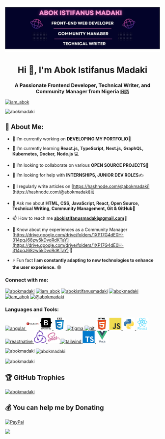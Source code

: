 <img src="https://github.com/abokmadaki/abokmadaki/blob/main/ABOK MADAKI, PROFILE HEADER.jpg">

<h1 align="center">Hi 👋, I'm Abok Istifanus Madaki</h1>
<h3 align="center">A Passionate Frontend Developer, Technical Writer, and Community Manager from Nigeria 🇳🇬 </h3>

<p align="left"> <a href="https://twitter.com/iam_abok" target="blank"><img src="https://img.shields.io/twitter/follow/iam_abok?logo=twitter&style=for-the-badge" alt="iam_abok" /></a> </p>
<p align="left"> <img src="https://komarev.com/ghpvc/?username=abokmadaki&label=Profile%20views&color=0e75b6&style=flat" alt="abokmadaki" /> </p>

## 💫 About Me:

- 🔭 I’m currently working on **DEVELOPING MY PORTFOLIO**💼

- 🌱 I’m currently learning **React.js,** **TypeScript,** **Next.js,** **GraphQL,** **Kubernetes,** **Docker,** **Node.js** 💻

- 👯 I’m looking to collaborate on various **OPEN SOURCE PROJECTS**👐

- 🤝 I’m looking for help with **INTERNSHIPS, JUNIOR DEV ROLES**✍️

- 📝 I regularly write articles on [https://hashnode.com/@abokmadaki](https://hashnode.com/@abokmadaki)🗒️

- 💬 Ask me about **HTML, CSS, JavaScript, React, Open Source, Technical Writing, Community Management, Git & GitHub**🧠

- 📫 How to reach me **abokistifanusmadaki@gmail.com**📧
  
- 📄 Know about my experiences as a Community Manager [https://drive.google.com/drive/folders/1XP17G4dE0H-314pqJ68zw5kDvoRdKTaY](https://drive.google.com/drive/folders/1XP17G4dE0H-314pqJ68zw5kDvoRdKTaY) 🤔

- ⚡ Fun fact **I am constantly adapting to new technologies to enhance the user experience.** 😄

<h3 align="left">Connect with me:</h3>
<p align="left">
<a href="https://dev.to/abokmadaki" target="blank"><img align="center" src="https://raw.githubusercontent.com/rahuldkjain/github-profile-readme-generator/master/src/images/icons/Social/devto.svg" alt="abokmadaki" height="30" width="40" /></a>
<a href="https://twitter.com/iam_abok" target="blank"><img align="center" src="https://raw.githubusercontent.com/rahuldkjain/github-profile-readme-generator/master/src/images/icons/Social/twitter.svg" alt="iam_abok" height="30" width="40" /></a>
<a href="https://linkedin.com/in/abokistifanusmadaki" target="blank"><img align="center" src="https://raw.githubusercontent.com/rahuldkjain/github-profile-readme-generator/master/src/images/icons/Social/linked-in-alt.svg" alt="abokistifanusmadaki" height="30" width="40" /></a>
<a href="https://fb.com/abokmadaki" target="blank"><img align="center" src="https://raw.githubusercontent.com/rahuldkjain/github-profile-readme-generator/master/src/images/icons/Social/facebook.svg" alt="abokmadaki" height="30" width="40" /></a>
<a href="https://instagram.com/iam_abok" target="blank"><img align="center" src="https://raw.githubusercontent.com/rahuldkjain/github-profile-readme-generator/master/src/images/icons/Social/instagram.svg" alt="iam_abok" height="30" width="40" /></a>
<a href="https://hashnode.com/@abokmadaki" target="blank"><img align="center" src="https://raw.githubusercontent.com/rahuldkjain/github-profile-readme-generator/master/src/images/icons/Social/hashnode.svg" alt="@abokmadaki" height="30" width="40" /></a>
</p>

<h3 align="left">Languages and Tools:</h3>
<p align="left"> <a href="https://developer.android.com" target="_blank" rel="noreferrer">  <a href="https://angular.io" target="_blank" rel="noreferrer"> <img src="https://angular.io/assets/images/logos/angular/angular.svg" alt="angular" width="40" height="40"/> </a> <a href="https://angular.io" target="_blank" rel="noreferrer"> <img src="https://raw.githubusercontent.com/devicons/devicon/master/icons/angularjs/angularjs-original-wordmark.svg" alt="angularjs" width="40" height="40"/> </a> <a href="https://getbootstrap.com" target="_blank" rel="noreferrer"> <img src="https://raw.githubusercontent.com/devicons/devicon/master/icons/bootstrap/bootstrap-plain-wordmark.svg" alt="bootstrap" width="40" height="40"/> </a> <a href="https://www.w3schools.com/css/" target="_blank" rel="noreferrer"> <img src="https://raw.githubusercontent.com/devicons/devicon/master/icons/css3/css3-original-wordmark.svg" alt="css3" width="40" height="40"/> </a> <a href="https://www.figma.com/" target="_blank" rel="noreferrer"> <img src="https://www.vectorlogo.zone/logos/figma/figma-icon.svg" alt="figma" width="40" height="40"/> </a> <a href="https://git-scm.com/" target="_blank" rel="noreferrer"> <img src="https://www.vectorlogo.zone/logos/git-scm/git-scm-icon.svg" alt="git" width="40" height="40"/> </a> <a href="https://www.w3.org/html/" target="_blank" rel="noreferrer"> <img src="https://raw.githubusercontent.com/devicons/devicon/master/icons/html5/html5-original-wordmark.svg" alt="html5" width="40" height="40"/> </a> <a href="https://developer.mozilla.org/en-US/docs/Web/JavaScript" target="_blank" rel="noreferrer"> <img src="https://raw.githubusercontent.com/devicons/devicon/master/icons/javascript/javascript-original.svg" alt="javascript" width="40" height="40"/> </a>  <a href="https://www.python.org" target="_blank" rel="noreferrer"> <img src="https://raw.githubusercontent.com/devicons/devicon/master/icons/python/python-original.svg" alt="python" width="40" height="40"/> </a> <a href="https://reactjs.org/" target="_blank" rel="noreferrer"> <img src="https://raw.githubusercontent.com/devicons/devicon/master/icons/react/react-original-wordmark.svg" alt="react" width="40" height="40"/> </a> <a href="https://reactnative.dev/" target="_blank" rel="noreferrer"> <img src="https://reactnative.dev/img/header_logo.svg" alt="reactnative" width="40" height="40"/> </a> <a href="https://redux.js.org" target="_blank" rel="noreferrer"> <img src="https://raw.githubusercontent.com/devicons/devicon/master/icons/redux/redux-original.svg" alt="redux" width="40" height="40"/> </a> <a href="https://sass-lang.com" target="_blank" rel="noreferrer"> <img src="https://raw.githubusercontent.com/devicons/devicon/master/icons/sass/sass-original.svg" alt="sass" width="40" height="40"/> </a> <a href="https://tailwindcss.com/" target="_blank" rel="noreferrer"> <img src="https://www.vectorlogo.zone/logos/tailwindcss/tailwindcss-icon.svg" alt="tailwind" width="40" height="40"/> </a> <a href="https://www.typescriptlang.org/" target="_blank" rel="noreferrer"> <img src="https://raw.githubusercontent.com/devicons/devicon/master/icons/typescript/typescript-original.svg" alt="typescript" width="40" height="40"/> </a> <a href="https://vuejs.org/" target="_blank" rel="noreferrer"> <img src="https://raw.githubusercontent.com/devicons/devicon/master/icons/vuejs/vuejs-original-wordmark.svg" alt="vuejs" width="40" height="40"/> </a> </p>

<p><img align="left" src="https://github-readme-stats.vercel.app/api/top-langs?username=abokmadaki&show_icons=true&locale=en&layout=compact" alt="abokmadaki" /></p>

<p>&nbsp;<img align="center" src="https://github-readme-stats.vercel.app/api?username=abokmadaki&show_icons=true&locale=en" alt="abokmadaki" /></p>

<p><img align="center" src="https://github-readme-streak-stats.herokuapp.com/?user=abokmadaki&" alt="abokmadaki" /></p>

## 🏆 GitHub Trophies


<p align="left"> <a href="https://github.com/ryo-ma/github-profile-trophy"><img src="https://github-profile-trophy.vercel.app/?username=abokmadaki" alt="abokmadaki" /></a> </p>


  ## 💰 You can help me by Donating
  [![PayPal](https://img.shields.io/badge/PayPal-00457C?style=for-the-badge&logo=paypal&logoColor=white)](https://paypal.me/abokmadaki) 


<!-- Footer -->

<img src="https://github.com/amajaying/amajaying/blob/main/Footer.jpg"> 

